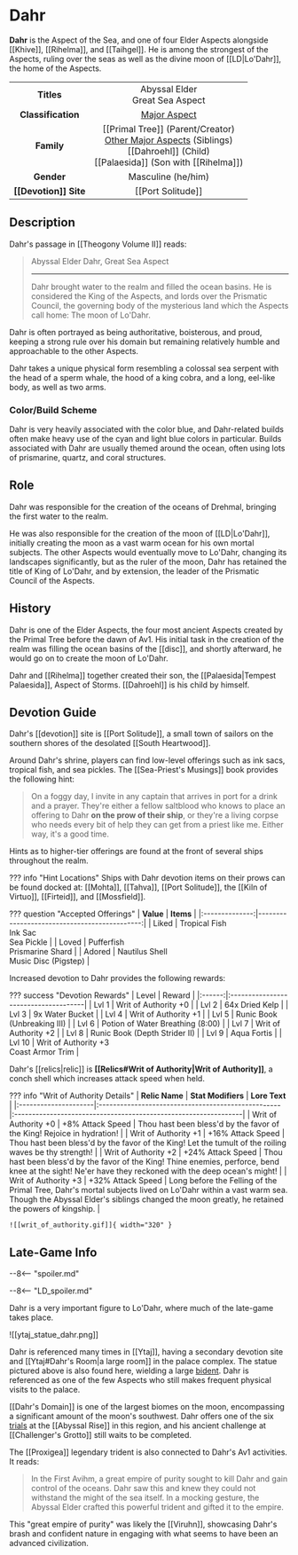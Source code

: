 # Dahr

**Dahr** is the Aspect of the Sea, and one of four Elder Aspects alongside [[Khive]], [[Rihelma]], and [[Taihgel]]. He is among the strongest of the Aspects, ruling over the seas as well as the divine moon of [[LD|Lo'Dahr]], the home of the Aspects.

|  |  |
|:----------:|:----------------------:|
| **Titles** | Abyssal Elder <br> Great Sea Aspect |
| **Classification** | [Major Aspect](/Lore/Higher_Beings/Aspects/Major_Aspects/) |
| **Family** | [[Primal Tree]] (Parent/Creator) <br> [Other Major Aspects](/Lore/Higher_Beings/Aspects/Major_Aspects/) (Siblings) <br> [[Dahroehl]] (Child) <br> [[Palaesida]] (Son with [[Rihelma]]) |
| **Gender** | Masculine (he/him) |
| **[[Devotion]] Site** | [[Port Solitude]] |

## Description

Dahr's passage in [[Theogony Volume II]] reads:

> Abyssal Elder Dahr, Great Sea Aspect
> ***
> Dahr brought water to the realm and filled the ocean basins. He is considered the King of the Aspects, and lords over the Prismatic Council, the governing body of the mysterious land which the Aspects call home: The moon of Lo'Dahr.

Dahr is often portrayed as being authoritative, boisterous, and proud, keeping a strong rule over his domain but remaining relatively humble and approachable to the other Aspects. 

Dahr takes a unique physical form resembling a colossal sea serpent with the head of a sperm whale, the hood of a king cobra, and a long, eel-like body, as well as two arms.

### Color/Build Scheme

Dahr is very heavily associated with the color blue, and Dahr-related builds often make heavy use of the cyan and light blue colors in particular. Builds associated with Dahr are usually themed around the ocean, often using lots of prismarine, quartz, and coral structures.

## Role

Dahr was responsible for the creation of the oceans of Drehmal, bringing the first water to the realm. 

He was also responsible for the creation of the moon of [[LD|Lo'Dahr]], initially creating the moon as a vast warm ocean for his own mortal subjects. The other Aspects would eventually move to Lo'Dahr, changing its landscapes significantly, but as the ruler of the moon, Dahr has retained the title of King of Lo'Dahr, and by extension, the leader of the Prismatic Council of the Aspects.

## History

Dahr is one of the Elder Aspects, the four most ancient Aspects created by the Primal Tree before the dawn of Av1. His initial task in the creation of the realm was filling the ocean basins of the [[disc]], and shortly afterward, he would go on to create the moon of Lo'Dahr.

Dahr and [[Rihelma]] together created their son, the [[Palaesida|Tempest Palaesida]], Aspect of Storms. [[Dahroehl]] is his child by himself.

## Devotion Guide

Dahr's [[devotion]] site is [[Port Solitude]], a small town of sailors on the southern shores of the desolated [[South Heartwood]].

Around Dahr's shrine, players can find low-level offerings such as ink sacs, tropical fish, and sea pickles. The [[Sea-Priest's Musings]] book provides the following hint:

> On a foggy day, I invite in any captain that arrives in port for a drink and a prayer. They're either a fellow saltblood who knows to place an offering to Dahr **on the prow of their ship**, or they're a living corpse who needs every bit of help they can get from a priest like me. Either way, it's a good time.

Hints as to higher-tier offerings are found at the front of several ships throughout the realm.

??? info "Hint Locations"
    Ships with Dahr devotion items on their prows can be found docked at: [[Mohta]], [[Tahva]], [[Port Solitude]], the [[Kiln of Virtuo]], [[Firteid]], and [[Mossfield]].

??? question "Accepted Offerings"
    | **Value**      | **Items**                                  |
    |:--------------:|---------------------------------------------:|
    | Liked          | Tropical Fish <br>Ink Sac <br>Sea Pickle         |
    | Loved          | Pufferfish <br>Prismarine Shard                  |
    | Adored         | Nautilus Shell <br>Music Disc (Pigstep)          |

Increased devotion to Dahr provides the following rewards:

??? success "Devotion Rewards"
    | Level  | Reward                               |
    |:------:|:-------------------------------------|
    | Lvl 1  | Writ of Authority +0                 |
    | Lvl 2  | 64x Dried Kelp                       |
    | Lvl 3  | 9x Water Bucket                      |
    | Lvl 4  | Writ of Authority +1                 |
    | Lvl 5  | Runic Book (Unbreaking III)          |
    | Lvl 6  | Potion of Water Breathing (8:00)     |
    | Lvl 7  | Writ of Authority +2                 |
    | Lvl 8  | Runic Book (Depth Strider II)        |
    | Lvl 9  | Aqua Fortis                          |
    | Lvl 10 | Writ of Authority +3 <br>Coast Armor Trim         |

Dahr's [[relics|relic]] is **[[Relics#Writ of Authority|Writ of Authority]]**, a conch shell which increases attack speed when held.

??? info "Writ of Authority Details"
    | **Relic Name**       | **Stat Modifiers**                                 | **Lore Text**                                                   |
    |:---------------------|:---------------------------------------------------|:----------------------------------------------------------------|
    | Writ of Authority +0 | +8% Attack Speed                                   | Thou hast been bless'd by the favor of the King! Rejoice in hydration! |
    | Writ of Authority +1 | +16% Attack Speed                                  | Thou hast been bless'd by the favor of the King! Let the tumult of the roiling waves be thy strength! |
    | Writ of Authority +2 | +24% Attack Speed                                  | Thou hast been bless'd by the favor of the King! Thine enemies, perforce, bend knee at the sight! Ne'er have they reckoned with the deep ocean's might! |
    | Writ of Authority +3 | +32% Attack Speed                                  | Long before the Felling of the Primal Tree, Dahr's mortal subjects lived on Lo'Dahr within a vast warm sea. Though the Abyssal Elder's siblings changed the moon greatly, he retained the powers of kingship. |
    
    ![[writ_of_authority.gif]]{ width="320" }

## Late-Game Info

--8<-- "spoiler.md"

--8<-- "LD_spoiler.md"

Dahr is a very important figure to Lo'Dahr, where much of the late-game takes place.

![[ytaj_statue_dahr.png]]

Dahr is referenced many times in [[Ytaj]], having a secondary devotion site and [[Ytaj#Dahr's Room|a large room]] in the palace complex. The statue pictured above is also found here, wielding a large [bident](https://en.wikipedia.org/wiki/Bident). Dahr is referenced as one of the few Aspects who still makes frequent physical visits to the palace.

[[Dahr's Domain]] is one of the largest biomes on the moon, encompassing a significant amount of the moon's southwest. Dahr offers one of the six [trials](/World/Late-Game/Points_of_Interest/Trials/) at the [[Abyssal Rise]] in this region, and his ancient challenge at [[Challenger's Grotto]] still waits to be completed.

The [[Proxigea]] legendary trident is also connected to Dahr's Av1 activities. It reads:

> In the First Avihm, a great empire of purity sought to kill Dahr and gain control of the oceans. Dahr saw this and knew they could not withstand the might of the sea itself. In a mocking gesture, the Abyssal Elder crafted this powerful trident and gifted it to the empire.

This "great empire of purity" was likely the [[Viruhn]], showcasing Dahr's brash and confident nature in engaging with what seems to have been an advanced civilization.

